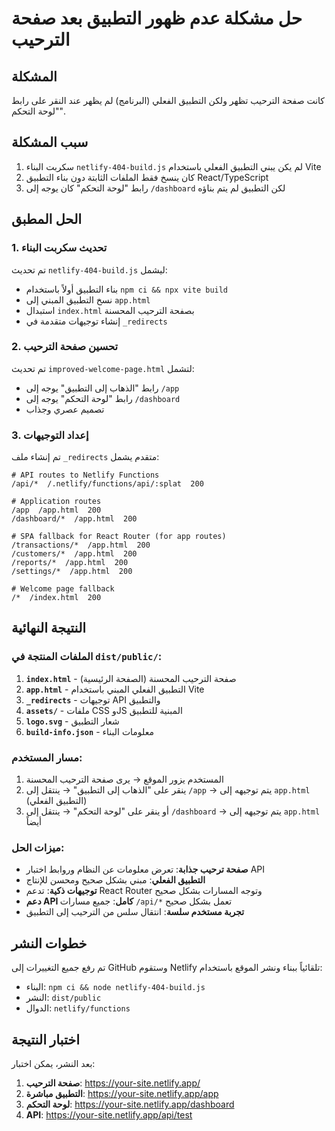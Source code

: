 # حل مشكلة عدم ظهور التطبيق بعد صفحة الترحيب

## المشكلة
كانت صفحة الترحيب تظهر ولكن التطبيق الفعلي (البرنامج) لم يظهر عند النقر على رابط "لوحة التحكم".

## سبب المشكلة
1. سكربت البناء `netlify-404-build.js` لم يكن يبني التطبيق الفعلي باستخدام Vite
2. كان ينسخ فقط الملفات الثابتة دون بناء التطبيق React/TypeScript
3. رابط "لوحة التحكم" كان يوجه إلى `/dashboard` لكن التطبيق لم يتم بناؤه

## الحل المطبق

### 1. تحديث سكربت البناء
تم تحديث `netlify-404-build.js` ليشمل:
- بناء التطبيق أولاً باستخدام `npm ci && npx vite build`
- نسخ التطبيق المبني إلى `app.html`
- استبدال `index.html` بصفحة الترحيب المحسنة
- إنشاء توجيهات متقدمة في `_redirects`

### 2. تحسين صفحة الترحيب
تم تحديث `improved-welcome-page.html` لتشمل:
- رابط "الذهاب إلى التطبيق" يوجه إلى `/app`
- رابط "لوحة التحكم" يوجه إلى `/dashboard`
- تصميم عصري وجذاب

### 3. إعداد التوجيهات
تم إنشاء ملف `_redirects` متقدم يشمل:
```
# API routes to Netlify Functions
/api/*  /.netlify/functions/api/:splat  200

# Application routes
/app  /app.html  200
/dashboard/*  /app.html  200

# SPA fallback for React Router (for app routes)
/transactions/*  /app.html  200
/customers/*  /app.html  200
/reports/*  /app.html  200
/settings/*  /app.html  200

# Welcome page fallback
/*  /index.html  200
```

## النتيجة النهائية

### الملفات المنتجة في `dist/public/`:
1. **`index.html`** - صفحة الترحيب المحسنة (الصفحة الرئيسية)
2. **`app.html`** - التطبيق الفعلي المبني باستخدام Vite
3. **`_redirects`** - توجيهات API والتطبيق
4. **`assets/`** - ملفات CSS وJS المبنية للتطبيق
5. **`logo.svg`** - شعار التطبيق
6. **`build-info.json`** - معلومات البناء

### مسار المستخدم:
1. المستخدم يزور الموقع → يرى صفحة الترحيب المحسنة
2. ينقر على "الذهاب إلى التطبيق" → ينتقل إلى `/app` → يتم توجيهه إلى `app.html` (التطبيق الفعلي)
3. أو ينقر على "لوحة التحكم" → ينتقل إلى `/dashboard` → يتم توجيهه إلى `app.html` أيضاً

### ميزات الحل:
- **صفحة ترحيب جذابة**: تعرض معلومات عن النظام وروابط اختبار API
- **التطبيق الفعلي**: مبني بشكل صحيح ومحسن للإنتاج
- **توجيهات ذكية**: تدعم React Router وتوجه المسارات بشكل صحيح
- **دعم API كامل**: جميع مسارات `/api/*` تعمل بشكل صحيح
- **تجربة مستخدم سلسة**: انتقال سلس من الترحيب إلى التطبيق

## خطوات النشر
تم رفع جميع التغييرات إلى GitHub وستقوم Netlify تلقائياً ببناء ونشر الموقع باستخدام:
- البناء: `npm ci && node netlify-404-build.js`
- النشر: `dist/public`
- الدوال: `netlify/functions`

## اختبار النتيجة
بعد النشر، يمكن اختبار:
1. **صفحة الترحيب**: https://your-site.netlify.app/
2. **التطبيق مباشرة**: https://your-site.netlify.app/app
3. **لوحة التحكم**: https://your-site.netlify.app/dashboard
4. **API**: https://your-site.netlify.app/api/test
